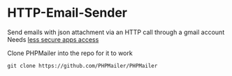 # HTTP-Email-Sender
Send emails with json attachment via an HTTP call through a gmail account  
Needs [less secure apps access](https://myaccount.google.com/lesssecureapps)

Clone PHPMailer into the repo for it to work
```
git clone https://github.com/PHPMailer/PHPMailer
```
